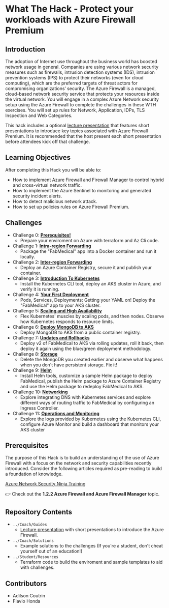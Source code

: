 # What The Hack - Protect your workloads with Azure Firewall Premium
## Introduction
The adoption of Internet use throughout the business world has boosted network usage in general. Companies are using various network security measures such as firewalls, intrusion detection systems (IDS), intrusion prevention systems (IPS) to protect their networks (even for cloud computing), which are the preferred targets of threat actors for compromising organizations’ security. The Azure Firewall is a managed, cloud-based network security service that protects your resources inside the virtual network. You will engage in a complex Azure Network security setup using the Azure Firewall to complete the challenges in these WTH exercises. You will set up rules for Network, Application, IDPs, TLS Inspection and Web Categories.

This hack includes a optional [lecture presentation](Coach/Lectures.pptx) that features short presentations to introduce key topics associated with Azure Firewall Premium. It is recommended that the host present each short presentation before attendees kick off that challenge.

## Learning Objectives

After completing this Hack you will be able to:

- How to implement Azure Firewall and Firewall Manager to control hybrid and cross-virtual network traffic.
- How to implement the Azure Sentinel to monitoring and generated security incident alerts.
- How to detect malicious network attack.
- How to set up policies rules on Azure Firewall Premium.

## Challenges
- Challenge 0: **[Prerequisites!](Student/00-prereqs.md)**
   - Prepare your enviroment on Azure with terraform and Az Cli code.
- Challenge 1: **[Intra-region Forwarding](Student/01-intra-forwarding.md)**
   - Package the "FabMedical" app into a Docker container and run it locally.
- Challenge 2: **[Inter-region Forwarding](Student/02-acr.md)**
   - Deploy an Azure Container Registry, secure it and publish your container.
- Challenge 3: **[Introduction To Kubernetes](Student/03-k8sintro.md)**
   - Install the Kubernetes CLI tool, deploy an AKS cluster in Azure, and verify it is running.
- Challenge 4: **[Your First Deployment](Student/04-k8sdeployment.md)**
   - Pods, Services, Deployments: Getting your YAML on! Deploy the "FabMedical" app to your AKS cluster. 
- Challenge 5: **[Scaling and High Availability](Student/05-scaling.md)**
   - Flex Kubernetes' muscles by scaling pods, and then nodes. Observe how Kubernetes responds to resource limits.
- Challenge 6: **[Deploy MongoDB to AKS](Student/06-deploymongo.md)**
   - Deploy MongoDB to AKS from a public container registry.
- Challenge 7: **[Updates and Rollbacks](Student/07-updaterollback.md)**
   - Deploy v2 of FabMedical to AKS via rolling updates, roll it back, then deploy it again using the blue/green deployment methodology.
- Challenge 8: **[Storage](Student/08-storage.md)**
   - Delete the MongoDB you created earlier and observe what happens when you don't have persistent storage. Fix it!
- Challenge 9: **[Helm](Student/09-helm.md)**
   - Install Helm tools, customize a sample Helm package to deploy FabMedical, publish the Helm package to Azure Container Registry and use the Helm package to redeploy FabMedical to AKS.
- Challenge 10: **[Networking](Student/10-networking.md)**
   - Explore integrating DNS with Kubernetes services and explore different ways of routing traffic to FabMedical by configuring an Ingress Controller.
- Challenge 11: **[Operations and Monitoring](Student/11-opsmonitoring.md)**
   - Explore the logs provided by Kubernetes using the Kubernetes CLI, configure Azure Monitor and build a dashboard that monitors your AKS cluster
   
## Prerequisites

The purpose of this Hack is to build an understanding of the use of Azure Firewall with a focus on the network and security capabilities recently introduced. Consider the following articles required as pre-reading to build a foundation of knowledge.

[Azure Network Security Ninja Training ](https://techcommunity.microsoft.com/t5/azure-network-security/azure-network-security-ninja-training/ba-p/2356101)</br>

:point_right: Check out the **1.2.2 Azure Firewall and Azure Firewall Manager** topic.


## Repository Contents
- `../Coach/Guides`
  - [Lecture presentation](Coach/Lectures.pptx) with short presentations to introduce the Azure Firewall.
- `../Coach/Solutions`
   - Example solutions to the challenges (If you're a student, don't cheat yourself out of an education!)
- `../Student/Resources`
   - Terraform code to build the enviroment and sample templates to aid with challenges.

## Contributors
- Adilson Coutrin
- Flavio Honda
